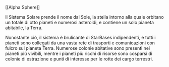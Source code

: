 [[Alpha Sphere]]

Il Sistema Solare prende il nome dal Sole, la stella intorno alla quale orbitano un totale di otto pianeti e numerosi asteroidi, e contiene un solo pianeta abitabile, la Terra.

Nonostante ciò, il sistema è brulicante di StarBases indipendenti, e tutti i pianeti sono collegati da una vasta rete di trasporti e comunicazioni con fulcro sul pianeta Terra. Numerose colonie abitative sono presenti nei pianeti più vivibili, mentre i pianeti più ricchi di risorse sono cosparsi di colonie di estrazione e punti di interesse per le rotte dei cargo terrestri.